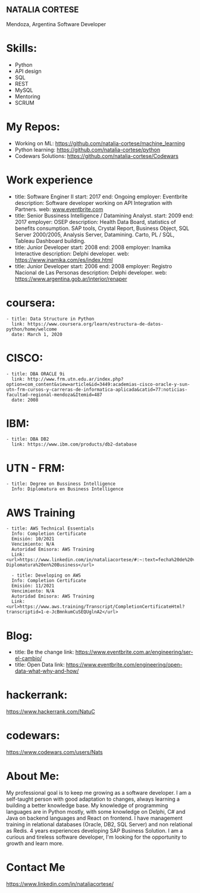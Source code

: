 ## NATALIA CORTESE
Mendoza, Argentina
Software Developer

# Skills:

 - Python
 - API design
 - SQL
 - REST
 - MySQL
 - Mentoring
 - SCRUM
 
# My Repos:
 - Working on ML: https://github.com/natalia-cortese/machine_learning
 - Python learning: https://github.com/natalia-cortese/python
 - Codewars Solutions: https://github.com/natalia-cortese/Codewars

# Work experience

 - title: Software Enginer II
   start: 2017
   end: Ongoing
   employer: Eventbrite
   description: Software developer working on API Integration with Partners. 
   web: www.eventbrite.com
 - title: Senior Bussiness Intelligence / Datamining Analyst.
   start: 2009
   end: 2017
   employer: OSEP
   description: Health Data Board, statistics of benefits consumption. SAP tools, Crystal Report, Business Object, SQL Server 2000/2005, Analysis Server, Datamining. Carto, PL / SQL, Tableau Dashboard building.
 - title: Junior Developer
   start: 2008
   end: 2008
   employer: Inamika Interactive
   description: Delphi developer.
   web: https://www.inamika.com/es/index.html
 - title: Junior Developer
   start: 2006
   end: 2008
   employer: Registro Nacional de Las Personas
   description: Delphi developer.
   web: https://www.argentina.gob.ar/interior/renaper

# coursera:

    - title: Data Structure in Python
      link: https://www.coursera.org/learn/estructura-de-datos-python/home/welcome
      date: March 1, 2020

# CISCO:

    - title: DBA ORACLE 9i
      link: http://www.frm.utn.edu.ar/index.php?option=com_content&view=article&id=3449:academias-cisco-oracle-y-sun-utn-frm-cursos-y-carreras-de-informatica-aplicada&catid=77:noticias-facultad-regional-mendoza&Itemid=487
      date: 2008
# IBM:

    - title: DBA DB2
      link: https://www.ibm.com/products/db2-database
      
# UTN - FRM: 

    - title: Degree on Bussiness Intelligence
      Info: Diplomatura en Business Intelligence
    
# AWS Training
    - title: AWS Technical Essentials
      Info: Completion Certificate
      Emisión: 10/2021
      Vencimiento: N/A
      Autoridad Emisora: AWS Training
      Link: <url>https://www.linkedin.com/in/nataliacortese/#:~:text=fecha%20de%20vencimiento-,Ver%20credencial,-Diplomatura%20en%20Business</url>
      
      - title: Developing on AWS
      Info: Completion Certificate
      Emisión: 11/2021
      Vencimiento: N/A
      Autoridad Emisora: AWS Training
      Link: <url>https://www.aws.training/Transcript/CompletionCertificateHtml?transcriptid=1-e-JcBmnkumCuSEQUglnA2</url>
    

      
# Blog:
   - title: Be the change
     link: <url> https://www.eventbrite.com.ar/engineering/ser-el-cambio/ </url>
   - title: Open Data
     link: https://www.eventbrite.com/engineering/open-data-what-why-and-how/

# hackerrank:
   https://www.hackerrank.com/NatuC
# codewars:
   https://www.codewars.com/users/Nats

# About Me:
  My professional goal is to keep me growing as a software developer. I am a self-taught person with good adaptation to changes, always learning a building a better knowledge base.
  My knowledge of programming languages are in Python mostly, with some knowledge on Delphi, C# and Java on backend languages and React on frontend.
  I have management training in relational databases (Oracle, DB2, SQL Server) and non relational as Redis.
  4 years experiences developing SAP Business Solution.
  I am a curious and tireless software developer, I'm looking for the opportunity to growth and learn more. 

# Contact Me
https://www.linkedin.com/in/nataliacortese/
